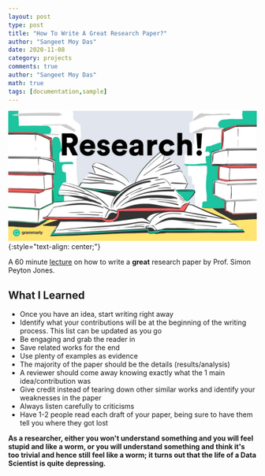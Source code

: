 ```yaml
---
layout: post
type: post
title: "How To Write A Great Research Paper?"
author: "Sangeet Moy Das"
date: 2020-11-08
category: projects
comments: true
author: "Sangeet Moy Das"
math: true
tags: [documentation,sample]
---
```


![](/projects/assets/research-paper.jpg){:style="text-align: center;"}

A 60 minute [lecture](https://youtu.be/WP-FkUaOcOM) on how to write a <b>great</b> research paper by Prof. Simon Peyton Jones.

## What I Learned ##
*  Once you have an idea, start writing right away
*  Identify what your contributions will be at the beginning of the writing process. This list can be updated as you go
*  Be engaging and grab the reader in
*  Save related works for the end
*  Use plenty of examples as evidence
*  The majority of the paper should be the details (results/analysis)
*  A reviewer should come away knowing exactly what the 1 main idea/contribution was
*  Give credit instead of tearing down other similar works and identify your weaknesses in the paper
*  Always listen carefully to criticisms
*  Have 1-2 people read each draft of your paper, being sure to have them tell you where they got lost	


<b>As a researcher, either you won't understand something and you will feel stupid and like a worm, or you will understand something and think it's too trivial and hence still feel like a worm; it turns out that the life of a Data Scientist is quite depressing.</b>